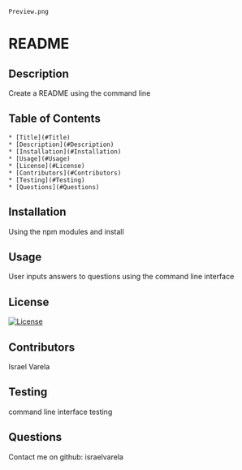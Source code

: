 `Preview.png`
  
  # README

  ## Description

  Create a README using the command line

  ## Table of Contents
    
    * [Title](#Title)
    * [Description](#Description)
    * [Installation](#Installation)
    * [Usage](#Usage)
    * [License](#License)
    * [Contributors](#Contributors)
    * [Testing](#Testing)
    * [Questions](#Questions)

  ## Installation

  Using the npm modules and install

  ## Usage

  User inputs answers to questions using the command line interface

  ## License

  [![License](https://img.shields.io/badge/License-Apache%202.0-blue.svg)](https://opensource.org/licenses/Apache-2.0)

  ## Contributors

  Israel Varela

  ## Testing

  command line interface testing

  ## Questions

  Contact me on github: israelvarela

  
